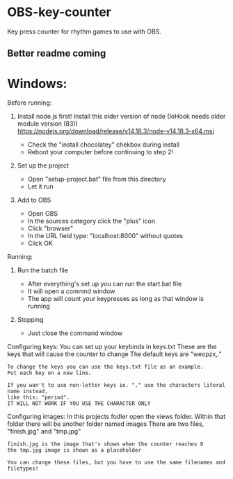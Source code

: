 # OBS-key-counter
Key press counter for rhythm games to use with OBS.

## Better readme coming

# Windows:
Before running:
1. Install node.js first!
    Install this older version of node
    (IoHook needs older module version (83))
    https://nodejs.org/download/release/v14.18.3/node-v14.18.3-x64.msi
    - Check the "install chocolatey" chekbox during install
    - Reboot your computer before continuing to step 2!

2. Set up the project
    - Open "setup-project.bat" file from this directory
    - Let it run

3. Add to OBS
    - Open OBS 
    - In the sources category click the "plus" icon
    - Click "browser"
    - In the URL field type: "localhost:8000" without quotes
    - Click OK


Running:
1. Run the batch file
    - After everything's set up you can run the start.bat file
    - It will open a commnd window
    - The app will count your keypresses as long as that window is running

2. Stopping
    - Just close the command window


Configuring keys:
    You can set up your keybinds in keys.txt
    These are the keys that will cause the counter to change
    The default keys are "weopzx,."

    To change the keys you can use the keys.txt file as an example.
    Put each key on a new line.

    If you wan't to use non-letter keys ie. "." use the characters literal name instead, 
    like this: "period".
    IT WILL NOT WORK IF YOU USE THE CHARACTER ONLY

Configuring images:
    In this projects fodler open the views folder.
    Within that folder there will be another folder named images
    There are two files, "finish.jpg" and "tmp.jpg"

    finish.jpg is the image that's shown when the counter reaches 0
    the tmp.jpg image is shown as a placeholder

    You can change these files, but you have to use the same filenames and filetypes!  
